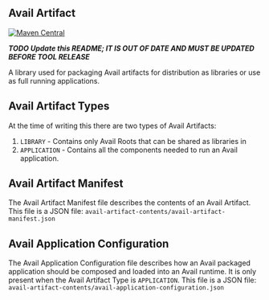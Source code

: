 Avail Artifact
--------------------------------------------------------------------------------
[![Maven Central](https://img.shields.io/badge/maven--central-v2.0.0.alpha17-0f824e)](https://search.maven.org/artifact/org.availlang/avail-artifact)

***TODO Update this README; IT IS OUT OF DATE AND MUST BE UPDATED BEFORE 
TOOL RELEASE***

A library used for packaging Avail artifacts for distribution as libraries or
use as full running applications.

## Avail Artifact Types
At the time of writing this there are two types of Avail Artifacts:
 1. `LIBRARY` - Contains only Avail Roots that can be shared as libraries in 
 2. `APPLICATION` - Contains all the components needed to run an Avail application.

## Avail Artifact Manifest
The Avail Artifact Manifest file describes the contents of an Avail Artifact.
This file is a JSON file: 
    `avail-artifact-contents/avail-artifact-manifest.json`

## Avail Application Configuration
The Avail Application Configuration file describes how an Avail packaged 
application should be composed and loaded into an Avail runtime. It is only
present when the Avail Artifact Type is `APPLICATION`.
This file is a JSON file: 
    `avail-artifact-contents/avail-application-configuration.json`
